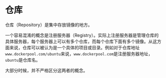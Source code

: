 # 仓库

仓库（Repository）是集中存放镜像的地方。

一个容易混淆的概念是注册服务器（Registry）。实际上注册服务器是管理仓库的具体服务器，每个服务器上可以有多个仓库，而每个仓库下面有多个镜像。从这方面来说，仓库可以被认为是一个具体的项目或目录。例如对于仓库地址`www.dockerpool.com/ubuntu`来说，`www.dockerpool.com`是注册服务器地址，`ubuntu`是仓库名。

大部分时候，并不严格区分这两者的概念。



